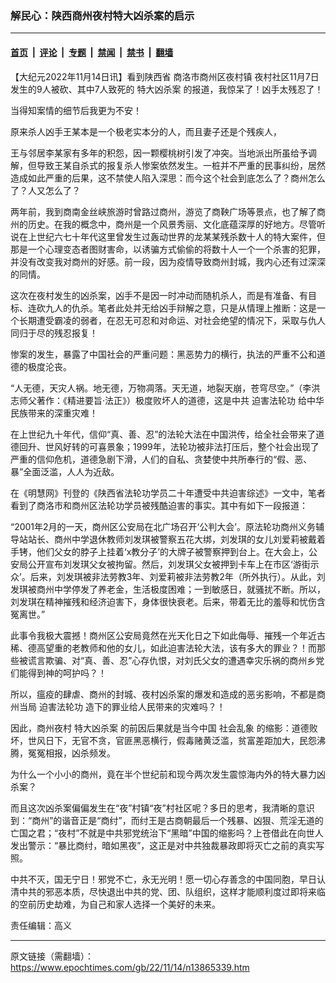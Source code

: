 ### 解民心：陕西商州夜村特大凶杀案的启示

---

#### [首页](../../../..?n13865339) &nbsp;|&nbsp; [评论](../../../../../epoch-comment?n13865339) &nbsp;|&nbsp; [专题](../../../../../epoch-special?n13865339) &nbsp;|&nbsp; [禁闻](../../../../../epoch-news?n13865339) &nbsp;|&nbsp; [禁书](../../../../../books?n13865339) &nbsp;|&nbsp; [翻墙](https://github.com/gfw-breaker/nogfw/blob/master/README.md?n13865339)


<div class="post_content" id="artbody" itemprop="articleBody">
 <!-- article content begin -->
 <p>
  【大纪元2022年11月14日讯】看到陕西省
  <ok href="https://www.epochtimes.com/gb/tag/%E5%95%86%E6%B4%9B%E5%B8%82%E5%95%86%E5%B7%9E%E5%8C%BA%E5%A4%9C%E6%9D%91%E9%95%87.html">
   商洛市商州区夜村镇
  </ok>
  夜村社区11月7日发生的9人被砍、其中7人致死的
  <ok href="https://www.epochtimes.com/gb/tag/%E7%89%B9%E5%A4%A7%E5%87%B6%E6%9D%80%E6%A1%88.html">
   特大凶杀案
  </ok>
  的报道，我惊呆了！凶手太残忍了！
 </p>
 <p>
  当得知案情的细节后我更为不安！
 </p>
 <p>
  原来杀人凶手王某本是一个极老实本分的人，而且妻子还是个残疾人，
 </p>
 <p>
  王与邻居李某家有多年的积怨，因一颗樱桃树引发了冲突。当地派出所虽给予调解，但导致王某自杀式的报复杀人惨案依然发生。一桩并不严重的民事纠纷，居然造成如此严重的后果，这不禁使人陷入深思：而今这个社会到底怎么了？商州怎么了？人又怎么了？
 </p>
 <p>
  两年前，我到商南金丝峡旅游时曾路过商州，游览了商鞅广场等景点，也了解了商州的历史。在我的概念中，商州是一个风景秀丽、文化底蕴深厚的好地方。尽管听说在上世纪六七十年代这里曾发生过轰动世界的龙某某残杀数十人的特大案件，但那是一个心理变态者图财害命，以诱骗方式偷偷的将数十人一个一个杀害的犯罪，并没有改变我对商州的好感。前一段，因为疫情导致商州封城，我内心还有过深深的同情。
 </p>
 <p>
  这次在夜村发生的凶杀案，凶手不是因一时冲动而随机杀人，而是有准备、有目标、连砍九人的仇杀。笔者此处并无给凶手辩解之意，只是从情理上推断：这是一个长期遭受霸凌的弱者，在忍无可忍和对命运、对社会绝望的情况下，采取与仇人同归于尽的残忍报复！
 </p>
 <p>
  惨案的发生，暴露了中国社会的严重问题：黑恶势力的横行，执法的严重不公和道德的极度沦丧。
 </p>
 <p>
  “人无德，天灾人祸。地无德，万物凋落。天无道，地裂天崩，苍穹尽空。”（李洪志师父著作：《精进要旨·法正》）极度败坏人的道德，这是中共
  <ok href="https://www.epochtimes.com/gb/tag/%E8%BF%AB%E5%AE%B3%E6%B3%95%E8%BD%AE%E5%8A%9F.html">
   迫害法轮功
  </ok>
  给中华民族带来的深重灾难！
 </p>
 <p>
  在上世纪九十年代，信仰“真、善、忍”的法轮大法在中国洪传，给全社会带来了道德回升、世风好转的可喜景象；1999年，法轮功被非法打压后，整个社会出现了严重的信仰危机，道德急剧下滑，人们的自私、贪婪使中共所奉行的“假、恶、暴”全面泛滥，人人为近敌。
 </p>
 <p>
  在《明慧网》刊登的《陕西省法轮功学员二十年遭受中共迫害综述》一文中，笔者看到了商洛市和商州区法轮功学员被残酷迫害的事实。其中有如下一段报道：
 </p>
 <p>
  “2001年2月的一天，商州区公安局在北广场召开‘公判大会’。原法轮功商州义务辅导站站长、商州中学退休教师刘发琪被警察五花大绑，刘发琪的女儿刘爱莉被戴着手铐，他们父女的脖子上挂着‘x教分子’的大牌子被警察押到台上。在大会上，公安局公开宣布刘发琪父女被拘留。然后，刘发琪父女被押到卡车上在市区‘游街示众’。后来，刘发琪被非法劳教3年、刘爱莉被非法劳教2年（所外执行）。从此，刘发琪被商州中学停发了养老金，生活极度困难；一到敏感日，就骚扰不断。所以，刘发琪在精神摧残和经济迫害下，身体很快衰老。后来，带着无比的羞辱和忧伤含冤离世。”
 </p>
 <p>
  此事令我极大震撼！商州区公安局竟然在光天化日之下如此侮辱、摧残一个年近古稀、德高望重的老教师和他的女儿，如此迫害法轮大法，该有多大的罪业？！而那些被谎言欺骗、对“真、善、忍”心存仇恨，对刘氏父女的遭遇幸灾乐祸的商州乡党们能得到神的呵护吗？！
 </p>
 <p>
  所以，瘟疫的肆虐、商州的封城、夜村凶杀案的爆发和造成的恶劣影响，不都是商州当局
  <ok href="https://www.epochtimes.com/gb/tag/%E8%BF%AB%E5%AE%B3%E6%B3%95%E8%BD%AE%E5%8A%9F.html">
   迫害法轮功
  </ok>
  造下的罪业给人民带来的灾难吗？！
 </p>
 <p>
  因此，商州夜村
  <ok href="https://www.epochtimes.com/gb/tag/%E7%89%B9%E5%A4%A7%E5%87%B6%E6%9D%80%E6%A1%88.html">
   特大凶杀案
  </ok>
  的前因后果就是当今中国
  <ok href="https://www.epochtimes.com/gb/tag/%E7%A4%BE%E4%BC%9A%E4%B9%B1%E8%B1%A1.html">
   社会乱象
  </ok>
  的缩影：道德败坏，世风日下，无官不贪，官匪黑恶横行，假毒赌黄泛滥，贫富差距加大，民怨沸腾，冤冤相报，凶杀频发。
 </p>
 <p>
  为什么一个小小的商州，竟在半个世纪前和现今两次发生震惊海内外的特大暴力凶杀案？
 </p>
 <p>
  而且这次凶杀案偏偏发生在“夜”村镇“夜”村社区呢？多日的思考，我清晰的意识到：“商州”的谐音正是“商纣”，而纣王是古商朝最后一个残暴、凶狠、荒淫无道的亡国之君；“夜村”不就是中共邪党统治下“黑暗”中国的缩影吗？上苍借此在向世人发出警示：“暴比商纣，暗如黑夜”，这正是对中共独裁暴政即将灭亡之前的真实写照。
 </p>
 <p>
  中共不灭，国无宁日！邪党不亡，永无光明！愿一切心存善念的中国同胞，早日认清中共的邪恶本质，尽快退出中共的党、团、队组织，这样才能顺利度过即将来临的空前历史劫难，为自己和家人选择一个美好的未来。
 </p>
 <p>
  责任编辑：高义
 </p>
 <!-- article content end -->
 <div id="below_article_ad">
 </div>
</div>


---

原文链接（需翻墙）：https://www.epochtimes.com/gb/22/11/14/n13865339.htm